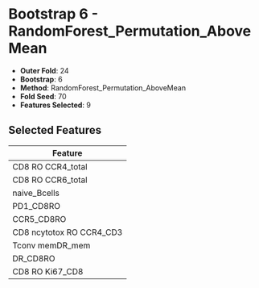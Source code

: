 # Bootstrap 6 - RandomForest_Permutation_AboveMean

- **Outer Fold**: 24
- **Bootstrap**: 6
- **Method**: RandomForest_Permutation_AboveMean
- **Fold Seed**: 70
- **Features Selected**: 9

## Selected Features

| Feature |
|---------|
| CD8 RO CCR4_total |
| CD8 RO CCR6_total |
| naive_Bcells |
| PD1_CD8RO |
| CCR5_CD8RO |
| CD8 ncytotox RO CCR4_CD3 |
| Tconv memDR_mem |
| DR_CD8RO |
| CD8 RO Ki67_CD8 |
